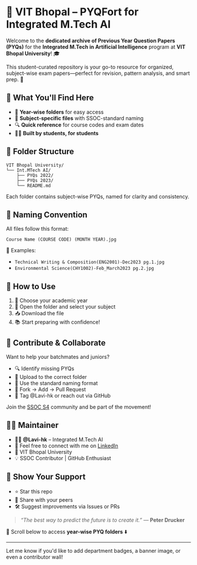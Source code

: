 # 🤖 VIT Bhopal – PYQFort for Integrated M.Tech AI

Welcome to the **dedicated archive of Previous Year Question Papers (PYQs)** for the **Integrated M.Tech in Artificial Intelligence** program at **VIT Bhopal University**! 🎓

This student-curated repository is your go-to resource for organized, subject-wise exam papers—perfect for revision, pattern analysis, and smart prep. 🧠


## 🚀 What You'll Find Here

- 📂 **Year-wise folders** for easy access  
- 📄 **Subject-specific files** with SSOC-standard naming  
- 🔍 **Quick reference** for course codes and exam dates  
- 🧑‍💻 **Built by students, for students**


## 📁 Folder Structure

```
VIT Bhopal University/
└── Int.MTech AI/
    ├── PYQs 2022/
    ├── PYQs 2023/
    └── README.md
```

Each folder contains subject-wise PYQs, named for clarity and consistency.



## 🧾 Naming Convention

All files follow this format:

```
Course Name (COURSE CODE) (MONTH YEAR).jpg
```

🔸 Examples:
- `Technical Writing & Composition(ENG2001)-Dec2023 pg.1.jpg`
- `Environmental Science(CHY1002)-Feb_March2023 pg.2.jpg`



## 🧠 How to Use

1. 📅 Choose your academic year  
2. 📂 Open the folder and select your subject  
3. 📥 Download the file 
4. 📚 Start preparing with confidence!



## 🤝 Contribute & Collaborate

Want to help your batchmates and juniors?

- 🔍 Identify missing PYQs  
- 📁 Upload to the correct folder  
- 📝 Use the standard naming format  
- 🔧 Fork → Add → Pull Request  
- 💬 Tag @Lavi-hk or reach out via GitHub

Join the [SSOC S4](https://ssoc.dev/) community and be part of the movement!



## 👩‍💻 Maintainer

- 🧑‍🎓 **@Lavi-hk** – Integrated M.Tech AI  
- 🤝 Feel free to connect with me on [LinkedIn](https://www.linkedin.com/in/harpreet01kour)  
- 🏫 VIT Bhopal University  
- 💡 SSOC Contributor | GitHub Enthusiast



## 🌟 Show Your Support

- ⭐ Star this repo  
- 📢 Share with your peers  
- 🛠️ Suggest improvements via Issues or PRs

> _“The best way to predict the future is to create it.”_ — **Peter Drucker**



📌 Scroll below to access **year-wise PYQ folders** ⬇️

---

Let me know if you'd like to add department badges, a banner image, or even a contributor wall!
